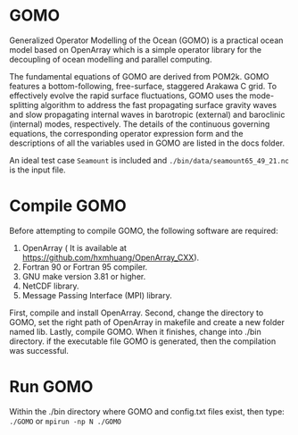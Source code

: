 # GOMO
Generalized Operator Modelling of the Ocean (GOMO) is a practical ocean model based on OpenArray which is a simple operator library for the decoupling of ocean modelling and parallel computing.

The fundamental equations of GOMO are derived from POM2k. GOMO features a bottom-following, free-surface, staggered Arakawa C grid. To effectively evolve the rapid surface fluctuations, GOMO uses the mode-splitting algorithm to address the fast propagating surface gravity waves and slow propagating internal waves in barotropic (external) and baroclinic (internal) modes, respectively. The details of the continuous governing equations, the corresponding operator expression form and the descriptions of all the variables used in GOMO are listed in the docs folder.

An ideal test case `Seamount` is included and `./bin/data/seamount65_49_21.nc` is the input file.

# Compile GOMO
Before attempting to compile GOMO, the following software are required:
  1) OpenArray ( It is available at https://github.com/hxmhuang/OpenArray_CXX).
  2) Fortran 90 or Fortran 95 compiler.
  3) GNU make version 3.81 or higher.
  4) NetCDF library.
  5) Message Passing Interface (MPI) library.

First, compile and install OpenArray. Second, change the directory to GOMO, set the right path of OpenArray in makefile and create a new folder named lib. Lastly, compile GOMO. When it finishes, change into ./bin directory. if the executable file GOMO is generated, then the compilation was successful.

# Run GOMO
Within the ./bin directory where GOMO and config.txt files exist, then type:
  `./GOMO` 
or
  `mpirun -np N ./GOMO` 
